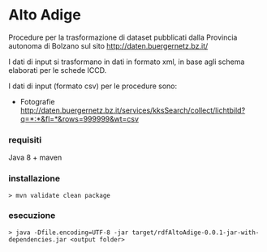 
# Alto Adige
Procedure per la trasformazione di dataset pubblicati dalla Provincia autonoma di Bolzano sul sito http://daten.buergernetz.bz.it/

I dati di input si trasformano in dati in formato xml, in base agli schema elaborati per le schede ICCD.

I dati di input (formato csv) per le procedure sono:
  - Fotografie http://daten.buergernetz.bz.it/services/kksSearch/collect/lichtbild?q=*:*&fl=*&rows=999999&wt=csv

### requisiti
Java 8 + maven

### installazione
`> mvn validate clean package`

### esecuzione
`> java -Dfile.encoding=UTF-8 -jar target/rdfAltoAdige-0.0.1-jar-with-dependencies.jar <output folder>`


